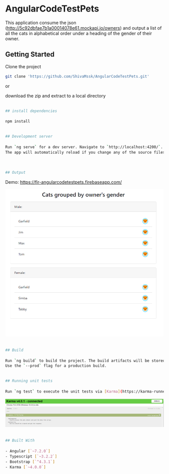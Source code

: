 # AngularCodeTestPets

This application consume the json (http://5c92dbfae7b1a00014078e61.mockapi.io/owners) and output a list of all the cats in alphabetical order under a heading of the gender of their owner.

## Getting Started

Clone the project 
```bash
git clone 'https://github.com/ShivaMssk/AngularCodeTestPets.git'
```
or

download the zip and extract to a local directory



```bash

## install dependencies 

npm install
```

```bash

## Development server

Run `ng serve` for a dev server. Navigate to `http://localhost:4200/`. 
The app will automatically reload if you change any of the source files.
```

```bash


## Output
```
Demo: https://fir-angularcodetestpets.firebaseapp.com/

![alt text](https://github.com/ShivaMssk/AngularCodeTestPets/blob/master/src/assets/output.PNG)

```bash

## Build

Run `ng build` to build the project. The build artifacts will be stored in the `dist/` directory. 
Use the `--prod` flag for a production build.
```

```bash

## Running unit tests

Run `ng test` to execute the unit tests via [Karma](https://karma-runner.github.io).
```
![alt text](https://github.com/ShivaMssk/AngularCodeTestPets/blob/master/src/assets/unitTest.PNG)

```bash

## Built With

- Angular [`~7.2.0`]
- Typescript [`~3.2.2`]
- Bootstrap [`^4.3.1`]
- Karma [`~4.0.0`]
```
